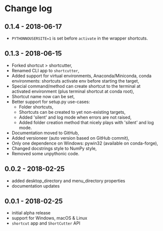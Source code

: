 Change log
==========

## 0.1.4 - 2018-06-17

* `PYTHONNOUSERSITE=1` is set before `activate` in the wrapper shortcuts.


## 0.1.3 - 2018-06-15

* Forked shortcut > shortcutter,
* Renamed CLI app to `shortcutter`,
* Added support for virtual environments, Anaconda/Miniconda, conda environments: shortcuts activate env before starting the target,
* Special command/method can create shortcut to the terminal at activated environment (plus terminal shortcut at conda root),
* Shortcut name now can be set,
* Better support for setup.py use-cases:
  * Folder shortcuts,
  * Shortcuts can be created to yet non-existing targets,
  * Added 'silent' and log mode when errors are not raised,
  * Added folder creation method that nicely plays with 'silent' and log mode.
* Documentation moved to GitHub,
* Added versioneer (auto version based on GitHub commit),
* Only one dependence on Windows: pywin32 (available on conda-forge),
* Changed docstrings style to NumPy style,
* Removed some unpythonic code. 


## 0.0.2 - 2018-02-25

* added desktop_directory and menu_directory properties
* documentation updates


## 0.0.1 - 2018-02-25

* initial alpha release
* support for Windows, macOS & Linux
* `shortcut` app and `ShortCutter` API
